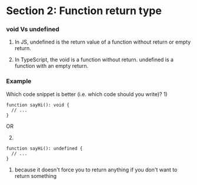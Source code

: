 # Section 2: Function return type

### void Vs undefined

1. In JS, undefined is the return value of a function without return or empty return.

2. In TypeScript, the void is a function without return. undefined is a function with an empty return.

### Example
Which code snippet is better (i.e. which code should you write)?
1)
```
function sayHi(): void {
  // ...
}
```
OR

2)
```
function sayHi(): undefined {
  // ...
}
```
1) because it doesn't force you to return anything if you don't want to return something